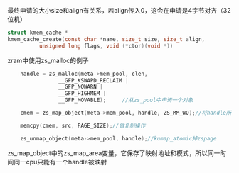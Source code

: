 最终申请的大小size和align有关系，若align传入0，这会在申请是4字节对齐（32位机）

```c
struct kmem_cache *
kmem_cache_create(const char *name, size_t size, size_t align,
		  unsigned long flags, void (*ctor)(void *))
```

zram中使用zs_malloc的例子

```c
	handle = zs_malloc(meta->mem_pool, clen,				
				__GFP_KSWAPD_RECLAIM |
				__GFP_NOWARN |
				__GFP_HIGHMEM |
				__GFP_MOVABLE);		//从zs_pool中申请一个对象

	cmem = zs_map_object(meta->mem_pool, handle, ZS_MM_WO);//将handle所在的zspage用kmap_stomic订住

	memcpy(cmem, src, PAGE_SIZE);//做复制操作

	zs_unmap_object(meta->mem_pool, handle);//kumap_atomic掉zspage
```

zs_map_object中的zs_map_area变量，它保存了映射地址和模式，所以同一时间同一cpu只能有一个handle被映射
